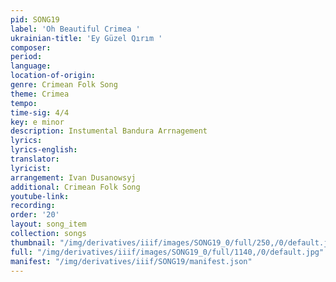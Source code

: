 ```yaml
---
pid: SONG19
label: 'Oh Beautiful Crimea '
ukrainian-title: 'Ey Güzel Qırım '
composer:
period:
language:
location-of-origin:
genre: Crimean Folk Song
theme: Crimea
tempo:
time-sig: 4/4
key: e minor
description: Instumental Bandura Arrnagement
lyrics:
lyrics-english:
translator:
lyricist:
arrangement: Ivan Dusanowsyj
additional: Crimean Folk Song
youtube-link:
recording:
order: '20'
layout: song_item
collection: songs
thumbnail: "/img/derivatives/iiif/images/SONG19_0/full/250,/0/default.jpg"
full: "/img/derivatives/iiif/images/SONG19_0/full/1140,/0/default.jpg"
manifest: "/img/derivatives/iiif/SONG19/manifest.json"
---
```

